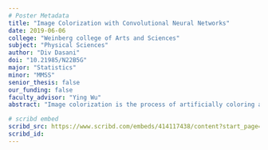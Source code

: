 ```yaml
---
# Poster Metadata
title: "Image Colorization with Convolutional Neural Networks"
date: 2019-06-06
college: "Weinberg college of Arts and Sciences"
subject: "Physical Sciences"
author: "Div Dasani"
doi: "10.21985/N22B5G"
major: "Statistics"
minor: "MMSS"
senior_thesis: false
our_funding: false
faculty_advisor: "Ying Wu"
abstract: "Image colorization is the process of artificially coloring a black and white image such that this fabrication appears realistic and authentic to the viewer. There are many nontrivial applications of this process, such as the colorization and augmentation of historical photos as well as the removal of color tone filters from images. This research employs a unique architecture of a convolutional neural network, a type of artificial neural network, to train a machine to identify patterns within images and color them accordingly. However, in place of a traditional regression-based application of this model, a novel classification-based approach is implemented through the use of a cross-entropy loss function and a discretized color space. After training this algorithm using either approach, the model is able to take grayscale images as input and output images representing attempts at their colorized counterparts. Images produced using the latter approach far outperform those produced using the former in terms of the plausibility of the coloring, as determined by user interaction. The presentation highlights implementation of this architecture, as well as the key differences between the baseline approach and the novel method. Additionally, sample colorized images are examined from both methods to understand the cases in which the different implementations succeed and fail."

# scribd embed
scribd_src: https://www.scribd.com/embeds/414117438/content?start_page=1&view_mode=scroll&show_recommendations=false&access_key=key-w7jE5r7fBCeFbkTJqP40
scribd_id:
---
```

